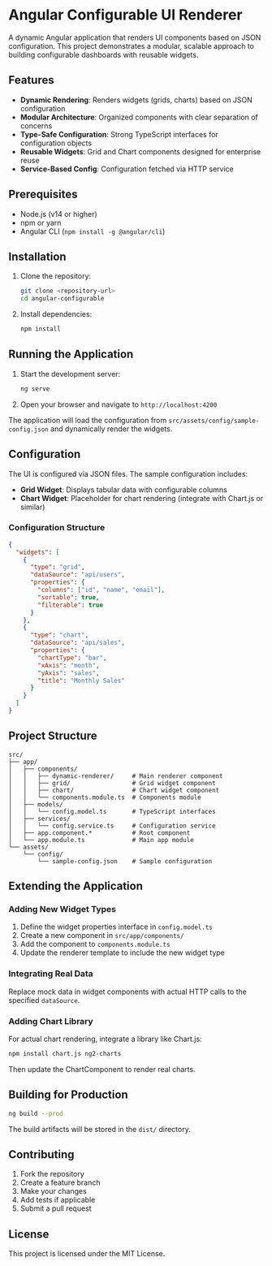 # Angular Configurable UI Renderer

A dynamic Angular application that renders UI components based on JSON configuration. This project demonstrates a modular, scalable approach to building configurable dashboards with reusable widgets.

## Features

- **Dynamic Rendering**: Renders widgets (grids, charts) based on JSON configuration
- **Modular Architecture**: Organized components with clear separation of concerns
- **Type-Safe Configuration**: Strong TypeScript interfaces for configuration objects
- **Reusable Widgets**: Grid and Chart components designed for enterprise reuse
- **Service-Based Config**: Configuration fetched via HTTP service

## Prerequisites

- Node.js (v14 or higher)
- npm or yarn
- Angular CLI (`npm install -g @angular/cli`)

## Installation

1. Clone the repository:
   ```bash
   git clone <repository-url>
   cd angular-configurable
   ```

2. Install dependencies:
   ```bash
   npm install
   ```

## Running the Application

1. Start the development server:
   ```bash
   ng serve
   ```

2. Open your browser and navigate to `http://localhost:4200`

The application will load the configuration from `src/assets/config/sample-config.json` and dynamically render the widgets.

## Configuration

The UI is configured via JSON files. The sample configuration includes:

- **Grid Widget**: Displays tabular data with configurable columns
- **Chart Widget**: Placeholder for chart rendering (integrate with Chart.js or similar)

### Configuration Structure

```json
{
  "widgets": [
    {
      "type": "grid",
      "dataSource": "api/users",
      "properties": {
        "columns": ["id", "name", "email"],
        "sortable": true,
        "filterable": true
      }
    },
    {
      "type": "chart",
      "dataSource": "api/sales",
      "properties": {
        "chartType": "bar",
        "xAxis": "month",
        "yAxis": "sales",
        "title": "Monthly Sales"
      }
    }
  ]
}
```

## Project Structure

```
src/
├── app/
│   ├── components/
│   │   ├── dynamic-renderer/     # Main renderer component
│   │   ├── grid/                 # Grid widget component
│   │   ├── chart/                # Chart widget component
│   │   └── components.module.ts  # Components module
│   ├── models/
│   │   └── config.model.ts       # TypeScript interfaces
│   ├── services/
│   │   └── config.service.ts     # Configuration service
│   ├── app.component.*           # Root component
│   └── app.module.ts             # Main app module
└── assets/
    └── config/
        └── sample-config.json    # Sample configuration
```

## Extending the Application

### Adding New Widget Types

1. Define the widget properties interface in `config.model.ts`
2. Create a new component in `src/app/components/`
3. Add the component to `components.module.ts`
4. Update the renderer template to include the new widget type

### Integrating Real Data

Replace mock data in widget components with actual HTTP calls to the specified `dataSource`.

### Adding Chart Library

For actual chart rendering, integrate a library like Chart.js:

```bash
npm install chart.js ng2-charts
```

Then update the ChartComponent to render real charts.

## Building for Production

```bash
ng build --prod
```

The build artifacts will be stored in the `dist/` directory.

## Contributing

1. Fork the repository
2. Create a feature branch
3. Make your changes
4. Add tests if applicable
5. Submit a pull request

## License

This project is licensed under the MIT License.